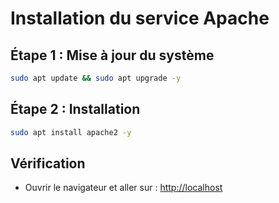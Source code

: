# Installation du service Apache

## Étape 1 : Mise à jour du système
```bash
sudo apt update && sudo apt upgrade -y
```

## Étape 2 : Installation
```bash
sudo apt install apache2 -y
```

## Vérification
- Ouvrir le navigateur et aller sur : [http://localhost](http://localhost)